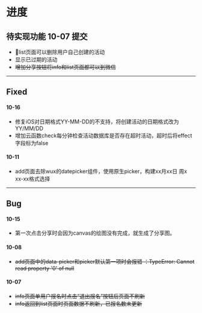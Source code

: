 # 进度
## 待实现功能 10-07 提交
- list页面可以删除用户自己创建的活动
- 显示已过期的活动
- ~~增加分享按钮将info和list页面都可以到微信~~
***
## Fixed
#### 10-16
- 修复iOS对日期格式YY-MM-DD的不支持，将创建活动的日期格式改为YY/MM/DD
- 增加云函数check每分钟检查活动数据库是否存在超时活动，超时后将effect字段标为false
#### 10-11
- add页面去除wux的datepicker组件，使用原生picker，构建xx月xx日 周x xx-xx格式选择
***
## Bug 
#### 10-15
- 第一次点击分享时会因为canvas的绘图没有完成，就生成了分享图。
#### 10-08
- ~~add页面中的data-picker和picker默认第一项时会报错 ：TypeError: Cannot read property '0' of null~~
#### 10-07
- ~~info页面单用户报名时点击“退出报名”按钮后页面不刷新~~
- ~~info返回到list页面时页面数据不刷新，已报名数未更新~~